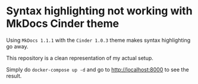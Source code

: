 # Syntax highlighting not working with MkDocs Cinder theme

Using `MkDocs 1.1.1` with the `Cinder 1.0.3` theme makes syntax highlighting go away.

This repository is a clean representation of my actual setup.

Simply do `docker-compose up -d` and go to <http://localhost:8000> to see the result.
